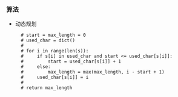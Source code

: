 ### 算法
* 动态规划

        # start = max_length = 0
        # used_char = dict()
        # 
        # for i in range(len(s)):
        #     if s[i] in used_char and start <= used_char[s[i]]:
        #         start = used_char[s[i]] + 1
        #     else:
        #         max_length = max(max_length, i - start + 1)
        #     used_char[s[i]] = i
        # 
        # return max_length